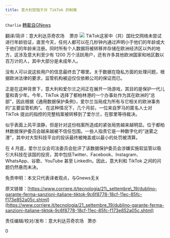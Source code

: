 ```yaml
---
title: 意大利受阻于对 TikTok 的制裁
---
```

`Charlie` [轉載自GNews](https://gnews.org/zh-hans/1542268/)

翻译/简评：意大利达芬奇农场    萧亦
![](https://assets.gnews.org/wp-content/uploads/2021/09/09192.jpg)
TikTok这家中（共）国社交网络未尝试进行年龄验证，直至今天，任何人都可以在几秒钟内通过声明小于他们的年龄或大于他们的年龄来注册。同时所有个人数据将被转移并存储在欧洲经济区以外的地方，这涉及意大利至少有 1200 万个活跃用户，还有许多其他欧洲国家和地区数以百万计的人，其中大部分是未成年人。

没有人可以说这些用户的信息最终去了哪里。关于数据在隐私方面的处理问题，根据欧洲法律的要求，监管机构被迫仅仅依赖公司的保证而已。

正是在这种背景下，意大利和爱尔兰之间正在展开一场游戏，其目的是保护一代儿童和青少年。今年，TikTok 选择了都柏林港的一个办事处作为其在欧洲的“总部”，因此根据《通用数据保护条例》，爱尔兰当局成为所有与它相关的欧洲事务的“主要监管机构”。 在这种情况下，几个月前，一位来自罗马的匿名人士对 TikTok 提出的指控的完整档案被转移到了爱尔兰，在那里等待裁决。

似乎表面上风平浪静，但是针对这份档案所造成的紧张局势越来越明显。位于都柏林数据保护委员会越来越被不信任包围。一些人指责它是一种数字化的“迷雾之港”，其中对大型科技平台的投诉最终被掩盖或以最小的处罚被清算。

在 4 月底，爱尔兰议会司法委员会批评了该数据保护委员会涉嫌实施软监管以吸引大科技在该国的投资，其中包括Twitter、Facebook、Instagram、WhatsApp、谷歌、YouTube 甚至 LinkedIn。因此，意大利和 TikTok 之间的问题仍然悬而未决。

免责申明：本文只代表译者观点，与Gnews无关

原文链接：[https://www.corriere.it/tecnologia/21\_settembre\_19/dublino-garante-ferma-sanzioni-italiane-tiktok-9c6f8778-18cf-11ec-85fc-f173e852a05c.shtml](https://www.corriere.it/tecnologia/21_settembre_19/dublino-garante-ferma-sanzioni-italiane-tiktok-9c6f8778-18cf-11ec-85fc-f173e852a05c.shtml)

责任编辑/校对/发布：意大利达芬奇农场   萧亦

0
